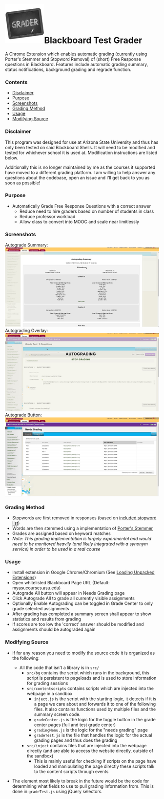 ![Logo](https://github.com/mattlyons0/Blackboard-Test-Grader/blob/master/icons/icon128.png?raw=true)Blackboard Test Grader
======

A Chrome Extension which enables automatic grading (currently using Porter's Stemmer and Stopword Removal) of (short) Free Response questions in Blackboard. Features include automatic grading summary, status notifications, background grading and regrade function.

### Contents
* [Disclaimer](#disclaimer)
* [Purpose](#purpose)
* [Screenshots](#screenshots)
* [Grading Method](#grading-method)
* [Usage](#usage)
* [Modifying Source](#modifying-source)


### Disclaimer
This program was designed for use at Arizona State University and thus has only been tested on said Blackboard Shells. It will need to be modified and tested for whichever school it is used at. Modification instructions are listed below.

Additionally this is no longer maintained by me as the courses it supported have moved to a different grading platform. I am willing to help answer any questions about the codebase, open an issue and I'll get back to you as soon as possible!

### Purpose
- Automatically Grade Free Response Questions with a correct answer
  - Reduce need to hire graders based on number of students in class
  - Reduce professor workload
  - Allow class to convert into MOOC and scale near limitlessly
  
### Screenshots
Autograde Summary: ![Autograding Summary Screenshot](https://github.com/mattlyons0/Blackboard-Test-Grader/blob/master/screenshots/gradingReport.jpg?raw=true)
Autograding Overlay: ![Autograding Overlay Screenshot](https://github.com/mattlyons0/Blackboard-Test-Grader/blob/master/screenshots/autograding.jpg?raw=true)
Autograde Button: ![Autograde Button](https://github.com/mattlyons0/Blackboard-Test-Grader/blob/master/screenshots/needsGrading.jpg?raw=true)

### Grading Method
- Stopwords are first removed in responses (based on [included stopword list](https://github.com/mattlyons0/Blackboard-Test-Grader/blob/master/js/stemmer.js#L187))
- Words are then stemmed using a implementation of [Porter's Stemmer](https://tartarus.org/martin/PorterStemmer/)
- Grades are assigned based on keyword matches
- *Note: This grading implementation is largely experimental and would need to be monitored heavily (and likely integrated with a synonym service) in order to be used in a real course*

### Usage
- Install extension in Google Chrome/Chromium (See [Loading Unpacked Extensions](https://developer.chrome.com/extensions/getstarted#unpacked))
- Open whitelisted Blackboard Page URL (Default: myasucourses.asu.edu)
- Autograde All button will appear in Needs Grading page
- Click Autograde All to grade all currently visible assignments
- Optionally Enable Autograding can be toggled in Grade Center to only grade selected assignments
- After grading has completed a summary screen shall appear to show statistics and results from grading
- If scores are too low the 'correct' answer should be modified and assignments should be autograded again

### Modifying Source
- If for any reason you need to modify the source code it is organized as the following:
  - All the code that isn't a library is in `src/`
	- `src/bg` contains the script which runs in the background, this script is persistent to pageloads and is used to store information for grading sessions
	- `src/contentscripts` contains scripts which are injected into the webpage in a sandbox
		- `inject.js` is the script with the starting logic, it detects if it is a page we care about and forwards it to one of the following files. It also contains functions used by multiple files and the summary screen code.
		- `gradeCenter.js` is the logic for the toggle button in the grade center pages (full and test grade center)
		- `gradingMenu.js` is the logic for the "needs grading" page
		- `gradeTest.js` is the file that handles the logic for the actual grading pages and thus does the grading
	- `src/inject` contains files that are injected into the webpage directly (and are able to access the website directly, outside of the sandbox)
		- This is mainly useful for checking if scripts on the page have loaded and manipulating the page directly
		these scripts talk to the content scripts through events

- The element most likely to break in the future would be the code for determining what fields to use to pull grading information from. This is done in `gradeTest.js` using jQuery selectors.
